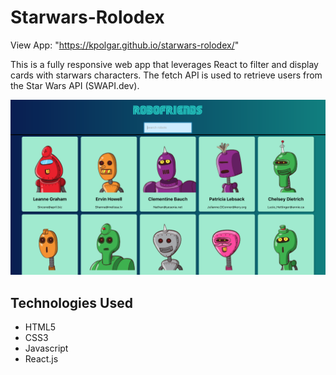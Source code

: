 # Starwars-Rolodex

View App:
"https://kpolgar.github.io/starwars-rolodex/"

This is a fully responsive web app that leverages React to filter and display cards with starwars characters. The fetch API is used to retrieve users from the Star Wars API (SWAPI.dev).
 
![picture of the app](https://github.com/kpolgar/robotfriends-redux/blob/master/robofriends.png)

## Technologies Used
* HTML5
* CSS3
* Javascript
* React.js

